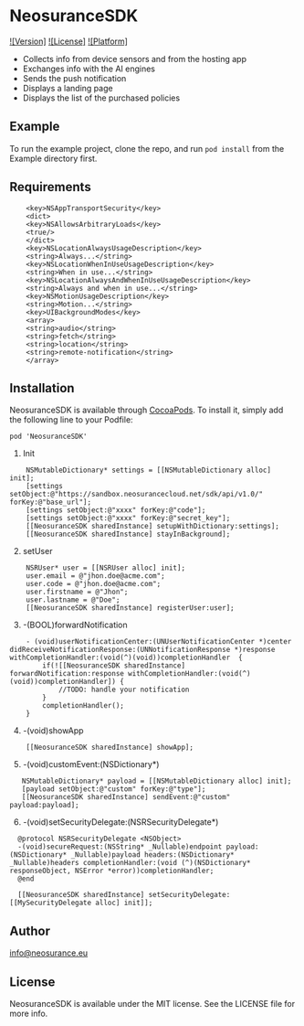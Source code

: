 # NeosuranceSDK

[![Version]](http://cocoadocs.org/docsets/NeosuranceSDK)
[![License]](http://cocoadocs.org/docsets/NeosuranceSDK)
[![Platform]](http://cocoadocs.org/docsets/NeosuranceSDK)

- Collects info from device sensors and from the hosting app
- Exchanges info with the AI engines
- Sends the push notification
- Displays a landing page
- Displays the list of the purchased policies

## Example

To run the example project, clone the repo, and run `pod install` from the Example directory first.

## Requirements


```plist
    <key>NSAppTransportSecurity</key>
    <dict>
    <key>NSAllowsArbitraryLoads</key>
    <true/>
    </dict>
    <key>NSLocationAlwaysUsageDescription</key>
    <string>Always...</string>
    <key>NSLocationWhenInUseUsageDescription</key>
    <string>When in use...</string>
    <key>NSLocationAlwaysAndWhenInUseUsageDescription</key>
    <string>Always and when in use...</string>
    <key>NSMotionUsageDescription</key>
    <string>Motion...</string>
    <key>UIBackgroundModes</key>
    <array>
    <string>audio</string>
    <string>fetch</string>
    <string>location</string>
    <string>remote-notification</string>
    </array>
```


## Installation

NeosuranceSDK is available through [CocoaPods](http://cocoapods.org). To install
it, simply add the following line to your Podfile:

```xcode
pod 'NeosuranceSDK'
```


1. Init

```objc
    NSMutableDictionary* settings = [[NSMutableDictionary alloc] init];
    [settings setObject:@"https://sandbox.neosurancecloud.net/sdk/api/v1.0/" forKey:@"base_url"];
    [settings setObject:@"xxxx" forKey:@"code"];
    [settings setObject:@"xxxx" forKey:@"secret_key"];
    [[NeosuranceSDK sharedInstance] setupWithDictionary:settings];
    [[NeosuranceSDK sharedInstance] stayInBackground];
```
2. setUser

```objc
    NSRUser* user = [[NSRUser alloc] init];
    user.email = @"jhon.doe@acme.com";
    user.code = @"jhon.doe@acme.com";
    user.firstname = @"Jhon";
    user.lastname = @"Doe";
    [[NeosuranceSDK sharedInstance] registerUser:user];
```
3. -(BOOL)forwardNotification

```objc
    - (void)userNotificationCenter:(UNUserNotificationCenter *)center didReceiveNotificationResponse:(UNNotificationResponse *)response withCompletionHandler:(void(^)(void))completionHandler  {
        if(![[NeosuranceSDK sharedInstance] forwardNotification:response withCompletionHandler:(void(^)(void))completionHandler]) {
            //TODO: handle your notification
        }
        completionHandler();
    }
```
4. -(void)showApp

```objc
    [[NeosuranceSDK sharedInstance] showApp];
```

5. -(void)customEvent:(NSDictionary*)

 ```objc          
    NSMutableDictionary* payload = [[NSMutableDictionary alloc] init];
    [payload setObject:@"custom" forKey:@"type"];
    [[NeosuranceSDK sharedInstance] sendEvent:@"custom" payload:payload];
```

6. -(void)setSecurityDelegate:(NSRSecurityDelegate*)

 ```objc          
   @protocol NSRSecurityDelegate <NSObject>
   -(void)secureRequest:(NSString* _Nullable)endpoint payload:(NSDictionary* _Nullable)payload headers:(NSDictionary* _Nullable)headers completionHandler:(void (^)(NSDictionary* responseObject, NSError *error))completionHandler;
   @end

   [[NeosuranceSDK sharedInstance] setSecurityDelegate:[[MySecurityDelegate alloc] init]];
```

## Author

info@neosurance.eu

## License

NeosuranceSDK is available under the MIT license. See the LICENSE file for more info.
